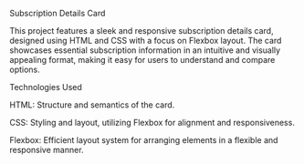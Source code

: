 Subscription Details Card


This project features a sleek and responsive subscription details card, designed using HTML and CSS with a focus on Flexbox layout. The card showcases essential subscription information in an intuitive and visually appealing format, making it easy for users to understand and compare options.



Technologies Used


HTML: Structure and semantics of the card.


CSS: Styling and layout, utilizing Flexbox for alignment and responsiveness.


Flexbox: Efficient layout system for arranging elements in a flexible and responsive manner.
